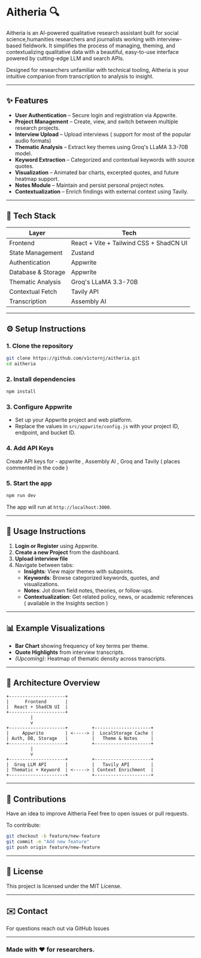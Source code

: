 # Aitheria 🔍

Aitheria is an AI-powered qualitative research assistant built for social science,humanities researchers and journalists working with interview-based fieldwork. It simplifies the process of managing, theming, and contextualizing qualitative data with a beautiful, easy-to-use interface powered by cutting-edge LLM and search APIs.

Designed for researchers unfamiliar with technical tooling, Aitheria is your intuitive companion from transcription to analysis to insight.

---

## ✨ Features

- **User Authentication** – Secure login and registration via Appwrite.
- **Project Management** – Create, view, and switch between multiple research projects.
- **Interview Upload** – Upload interviews ( support for most of the popular audio formats)
- **Thematic Analysis** – Extract key themes using Groq's LLaMA 3.3-70B model.
- **Keyword Extraction** – Categorized and contextual keywords with source quotes.
- **Visualization** – Animated bar charts, excerpted quotes, and future heatmap support.
- **Notes Module** – Maintain and persist personal project notes.
- **Contextualization** – Enrich findings with external context using Tavily.
  

---

## 🧠 Tech Stack

| Layer             | Tech                                   |
|-------------------|--------------------------------         |
| Frontend          | React + Vite + Tailwind CSS + ShadCN UI |
| State Management  | Zustand                                 |
| Authentication    | Appwrite                                |
| Database & Storage| Appwrite                                |
| Thematic Analysis | Groq's LLaMA 3.3-70B                    |
| Contextual Fetch  | Tavily API                              |           
| Transcription     | Assembly AI                             |
        

---


## ⚙️ Setup Instructions

### 1. Clone the repository

```bash
git clone https://github.com/v1ctornj/aitheria.git
cd aitheria
```

### 2. Install dependencies

```bash
npm install
```

### 3. Configure Appwrite

- Set up your Appwrite project and web platform.
- Replace the values in `src/appwrite/config.js` with your project ID, endpoint, and bucket ID.

### 4. Add API Keys

Create API keys for - appwrite , Assembly AI , Groq and Tavily ( places commented in the code )



### 5. Start the app

```bash
npm run dev
```

The app will run at `http://localhost:3000`.

---

## 🧪 Usage Instructions

1. **Login or Register** using Appwrite.
2. **Create a new Project** from the dashboard.
3. **Upload interview file** 
4. Navigate between tabs:
   - **Insights**: View major themes with subpoints.
   - **Keywords**: Browse categorized keywords, quotes, and visualizations.
   - **Notes**: Jot down field notes, theories, or follow-ups.
   - **Contextualization**: Get related policy, news, or academic references ( available in the Insights section )

---

## 📊 Example Visualizations

- **Bar Chart** showing frequency of key terms per theme.
- **Quote Highlights** from interview transcripts.
- *(Upcoming)*: Heatmap of thematic density across transcripts.

---

## 🧩 Architecture Overview

```
+---------------------+
|      Frontend       |
|  React + ShadCN UI  |
+---------------------+
         |
         v
+---------------------+         +---------------------+
|     Appwrite        | <-----> |  LocalStorage Cache |
| Auth, DB, Storage   |         |   Theme & Notes     |
+---------------------+         +---------------------+
         |
         v
+---------------------+         +---------------------+
|  Groq LLM API       |         |   Tavily API        |
| Thematic + Keyword  | <-----> | Context Enrichment  |
+---------------------+         +---------------------+
```

---

## 🙌 Contributions

Have an idea to improve Aitheria Feel free to open issues or pull requests.

To contribute:

```bash
git checkout -b feature/new-feature
git commit -m "Add new feature"
git push origin feature/new-feature
```

---

## 📜 License

This project is licensed under the MIT License.

---

## ✉️ Contact

For questions reach out via GitHub Issues

---

### Made with ❤️ for researchers.
